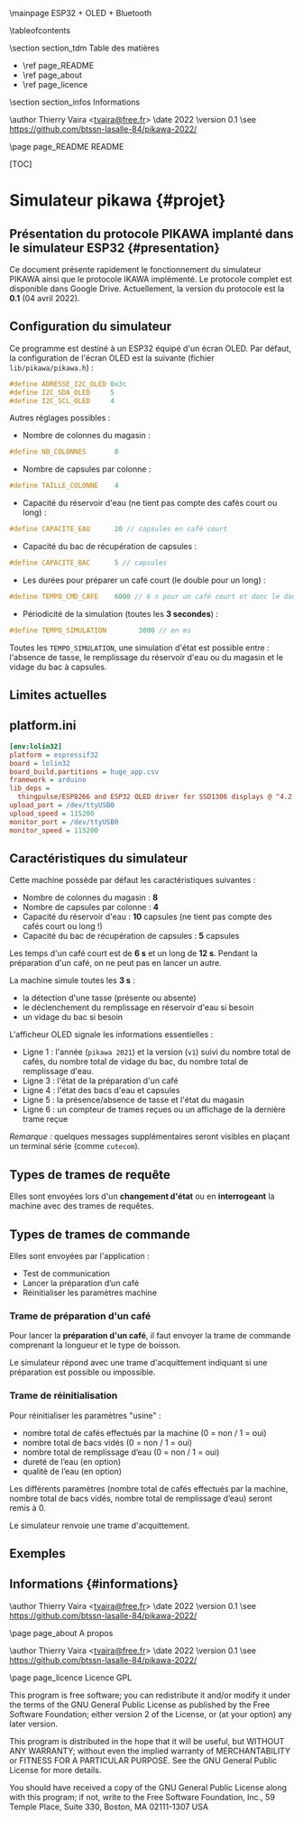 \mainpage ESP32 + OLED + Bluetooth

\tableofcontents

\section section_tdm Table des matières
- \ref page_README
- \ref page_about
- \ref page_licence

\section section_infos Informations

\author Thierry Vaira <<tvaira@free.fr>>
\date 2022
\version 0.1
\see https://github.com/btssn-lasalle-84/pikawa-2022/


\page page_README README

[TOC]

# Simulateur pikawa {#projet}

## Présentation du protocole PIKAWA implanté dans le simulateur ESP32 {#presentation}

Ce document présente rapidement le fonctionnement du simulateur PIKAWA ainsi que le protocole IKAWA implémenté. Le protocole complet est disponible dans Google Drive. Actuellement, la version du protocole est la **0.1** (04 avril 2022).

## Configuration du simulateur

Ce programme est destiné à un ESP32 équipé d'un écran OLED. Par défaut, la configuration de l'écran OLED est la suivante (fichier `lib/pikawa/pikawa.h`) :

```cpp
#define ADRESSE_I2C_OLED 0x3c
#define I2C_SDA_OLED     5
#define I2C_SCL_OLED     4
```

Autres réglages possibles :

- Nombre de colonnes du magasin  :

```cpp
#define NB_COLONNES       8
```

- Nombre de capsules par colonne :

```cpp
#define TAILLE_COLONNE    4
```

- Capacité du réservoir d'eau (ne tient pas compte des cafés court ou long) :

```cpp
#define CAPACITE_EAU      20 // capsules en café court
```

- Capacité du bac de récupération de capsules :

```cpp
#define CAPACITE_BAC      5 // capsules
```

- Les durées pour préparer un café court (le double pour un long) :

```cpp
#define TEMPO_CMD_CAFE    6000 // 6 s pour un café court et donc le double pour un long
```

- Périodicité de la simulation (toutes les **3 secondes**) :

```cpp
#define TEMPO_SIMULATION        3000 // en ms
```

Toutes les `TEMPO_SIMULATION`, une simulation d'état est possible entre : l'absence de tasse, le remplissage du réservoir d'eau ou du magasin et le vidage du bac à capsules.

## Limites actuelles



## platform.ini

```ini
[env:lolin32]
platform = espressif32
board = lolin32
board_build.partitions = huge_app.csv
framework = arduino
lib_deps =
  thingpulse/ESP8266 and ESP32 OLED driver for SSD1306 displays @ ^4.2.0
upload_port = /dev/ttyUSB0
upload_speed = 115200
monitor_port = /dev/ttyUSB0
monitor_speed = 115200
```

## Caractéristiques du simulateur

Cette machine possède par défaut les caractéristiques suivantes :

- Nombre de colonnes du magasin  : **8**
- Nombre de capsules par colonne : **4**
- Capacité du réservoir d'eau : **10** capsules (ne tient pas compte des cafés court ou long !)
- Capacité du bac de récupération de capsules :  **5** capsules

Les temps d'un café court est de **6 s** et un long de **12 s**. Pendant la préparation d'un café, on ne peut pas en lancer un autre.

La machine simule toutes les **3 s** :

- la détection d'une tasse (présente ou absente)
- le déclenchement du remplissage en réservoir d'eau si besoin
- un vidage du bac si besoin

L'afficheur OLED signale les informations essentielles :

- Ligne 1 : l'année (`pikawa 2021`) et la version (`v1`) suivi du nombre total de cafés, du nombre total de vidage du bac, du nombre total de remplissage d'eau.
- Ligne 3 : l'état de la préparation d'un café
- Ligne 4 : l'état des bacs d'eau et capsules 
- Ligne 5 : la présence/absence de tasse et l'état du magasin
- Ligne 6 : un compteur de trames reçues ou un affichage de la dernière trame reçue

_Remarque :_ quelques messages supplémentaires seront visibles en plaçant un terminal série (comme `cutecom`).

## Types de trames de requête

Elles sont envoyées lors d'un **changement d'état** ou en **interrogeant** la machine avec des trames de requêtes.

## Types de trames de commande

Elles sont envoyées par l'application :

- Test de communication
- Lancer la préparation d’un café
- Réinitialiser les paramètres machine

### Trame de préparation d'un café

Pour lancer la **préparation d'un café**, il faut envoyer la trame de commande comprenant la longueur et le type de boisson.

Le simulateur répond avec une trame d'acquittement indiquant si une préparation est possible ou impossible.

### Trame de réinitialisation

Pour réinitialiser les paramètres "usine" :

- nombre total de cafés effectués par la machine (0 = non / 1 = oui)
- nombre total de bacs vidés (0 = non / 1 = oui)
- nombre total de remplissage d’eau (0 = non / 1 = oui)
- dureté de l’eau (en option)
- qualité de l’eau (en option)

Les différents paramètres (nombre total de cafés effectués par la machine, nombre total de bacs vidés, nombre total de remplissage d’eau) seront remis à 0.

Le simulateur renvoie une trame d'acquittement.

## Exemples



## Informations {#informations}

\author Thierry Vaira <<tvaira@free.fr>>
\date 2022
\version 0.1
\see https://github.com/btssn-lasalle-84/pikawa-2022/

\page page_about A propos

\author Thierry Vaira <<tvaira@free.fr>>
\date 2022
\version 0.1
\see https://github.com/btssn-lasalle-84/pikawa-2022/

\page page_licence Licence GPL

This program is free software; you can redistribute it and/or modify
it under the terms of the GNU General Public License as published by
the Free Software Foundation; either version 2 of the License, or
(at your option) any later version.

This program is distributed in the hope that it will be useful,
but WITHOUT ANY WARRANTY; without even the implied warranty of
MERCHANTABILITY or FITNESS FOR A PARTICULAR PURPOSE. See the
GNU General Public License for more details.

You should have received a copy of the GNU General Public License
along with this program; if not, write to the Free Software
Foundation, Inc., 59 Temple Place, Suite 330, Boston, MA 02111-1307 USA
